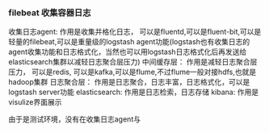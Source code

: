 ### filebeat 收集容器日志

收集日志agent: 作用是收集并格化日志， 可以是fluentd,可以是fluent-bit,可以是轻量的filebeat,可以是重量级的logstash agent功能(logstash也有收集日志的agent收集功能和日志格式化，当然也可以用logstash日志格式化后再发送给elasticsearch集群以减轻日志聚合层压力)
中间缓存层： 作用是减轻日志聚合层压力， 可以是redis, 可以是kafka,可以是flume,不过flume一般对接hdfs,也就是hadoop集群
日志聚合层： 作用是日志聚合，日志丰富，日志格式化，可以是logstash server功能
elasticsearch: 作用是日志检索，日志存储
kibana:   作用是visulize界面展示

由于是测试环境，没有在收集日志agent与
